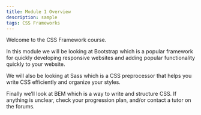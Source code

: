 ```yaml
---
title: Module 1 Overview
description: sample
tags: CSS Frameworks
---
```


Welcome to the CSS Framework course.

In this module we will be looking at Bootstrap which is a popular framework for quickly developing responsive websites and adding popular functionality quickly to your website.

We will also be looking at Sass which is a CSS preprocessor that helps you write CSS efficiently and organize your styles.

Finally we’ll look at BEM which is a way to write and structure CSS. If anything is unclear, check your progression plan, and/or contact a tutor on the forums.
